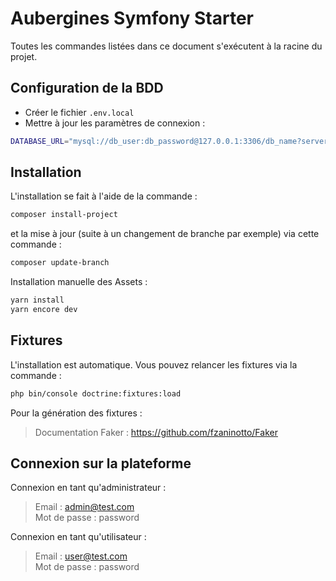# Aubergines Symfony Starter

Toutes les commandes listées dans ce document s'exécutent à la racine du projet.

## Configuration de la BDD

- Créer le fichier `.env.local`
- Mettre à jour les paramètres de connexion : 

```bash
DATABASE_URL="mysql://db_user:db_password@127.0.0.1:3306/db_name?serverVersion=5.7"
```

## Installation

L'installation se fait à l'aide de la commande :

```bash
composer install-project
```

et la mise à jour (suite à un changement de branche par exemple) via cette commande :

```bash
composer update-branch
```

Installation manuelle des Assets :

```bash
yarn install
yarn encore dev
```

## Fixtures

L'installation est automatique.
Vous pouvez relancer les fixtures via la commande :

```bash
php bin/console doctrine:fixtures:load
```

Pour la génération des fixtures :

> Documentation Faker : https://github.com/fzaninotto/Faker

## Connexion sur la plateforme

Connexion en tant qu'administrateur :

> Email : admin@test.com \
> Mot de passe : password

Connexion en tant qu'utilisateur :

> Email : user@test.com \
> Mot de passe : password
